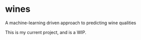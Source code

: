 # wines
A machine-learning driven approach to predicting wine qualities

This is my current project, and is a WIP.
